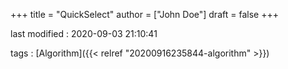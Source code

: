 +++
title = "QuickSelect"
author = ["John Doe"]
draft = false
+++

last modified
: 2020-09-03 21:10:41


tags
: [Algorithm]({{< relref "20200916235844-algorithm" >}})
